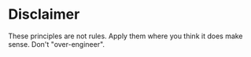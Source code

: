 # Disclaimer

These principles are not rules. Apply them where you think it does make sense. Don't "over-engineer".

